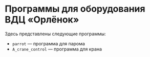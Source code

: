 # Программы для оборудования ВДЦ «Орлёнок»
Здесь представлены следующие программы:
- `parrot` — программа для парома
- `A_crane_control` — программа для крана

